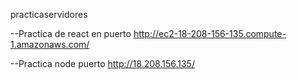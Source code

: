 practicaservidores

--Practica de react en puerto http://ec2-18-208-156-135.compute-1.amazonaws.com/

--Practica node puerto http://18.208.156.135/
